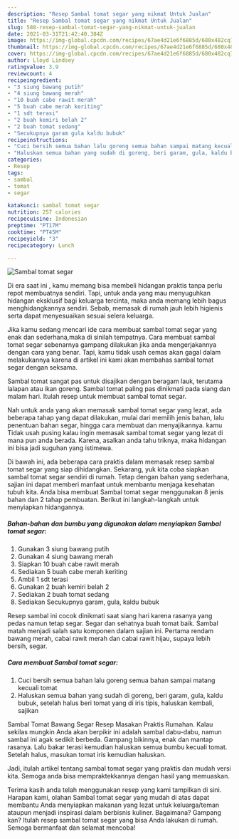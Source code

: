 ```yaml
---
description: "Resep Sambal tomat segar yang nikmat Untuk Jualan"
title: "Resep Sambal tomat segar yang nikmat Untuk Jualan"
slug: 588-resep-sambal-tomat-segar-yang-nikmat-untuk-jualan
date: 2021-03-31T21:42:40.384Z
image: https://img-global.cpcdn.com/recipes/67ae4d21e6f6885d/680x482cq70/sambal-tomat-segar-foto-resep-utama.jpg
thumbnail: https://img-global.cpcdn.com/recipes/67ae4d21e6f6885d/680x482cq70/sambal-tomat-segar-foto-resep-utama.jpg
cover: https://img-global.cpcdn.com/recipes/67ae4d21e6f6885d/680x482cq70/sambal-tomat-segar-foto-resep-utama.jpg
author: Lloyd Lindsey
ratingvalue: 3.9
reviewcount: 4
recipeingredient:
- "3 siung bawang putih"
- "4 siung bawang merah"
- "10 buah cabe rawit merah"
- "5 buah cabe merah keriting"
- "1 sdt terasi"
- "2 buah kemiri belah 2"
- "2 buah tomat sedang"
- "Secukupnya garam gula kaldu bubuk"
recipeinstructions:
- "Cuci bersih semua bahan lalu goreng semua bahan sampai matang kecuali tomat"
- "Haluskan semua bahan yang sudah di goreng, beri garam, gula, kaldu bubuk, setelah halus beri tomat yang di iris tipis, haluskan kembali, sajikan"
categories:
- Resep
tags:
- sambal
- tomat
- segar

katakunci: sambal tomat segar 
nutrition: 257 calories
recipecuisine: Indonesian
preptime: "PT17M"
cooktime: "PT45M"
recipeyield: "3"
recipecategory: Lunch

---
```



![Sambal tomat segar](https://img-global.cpcdn.com/recipes/67ae4d21e6f6885d/680x482cq70/sambal-tomat-segar-foto-resep-utama.jpg)

Di era  saat ini , kamu memang bisa membeli hidangan praktis tanpa perlu repot membuatnya sendiri. Tapi, untuk anda yang mau menyuguhkan hidangan eksklusif bagi keluarga tercinta, maka anda memang lebih bagus menghidangkannya sendiri. Sebab, memasak di rumah jauh lebih higienis serta dapat menyesuaikan sesuai selera keluarga.

Jika kamu sedang mencari ide cara membuat sambal tomat segar yang enak dan sederhana,maka di sinilah tempatnya. Cara membuat sambal tomat segar  sebenarnya gampang dilakukan jika anda mengerjakannya dengan cara yang benar. Tapi, kamu tidak usah cemas akan gagal dalam melakukannya 
karena di artikel ini kami akan membahas sambal tomat segar dengan seksama.  

Sambal tomat sangat pas untuk disajikan dengan beragam lauk, terutama lalapan atau ikan goreng. Sambal tomat paling pas dinikmati pada siang dan malam hari. Itulah resep untuk membuat sambal tomat segar.

Nah untuk anda yang akan memasak sambal tomat segar yang lezat, ada beberapa tahap yang dapat dilakukan, mulai dari memilih jenis bahan, lalu penentuan bahan segar, hingga cara membuat dan menyajikannya. kamu Tidak usah pusing kalau ingin memasak sambal tomat segar yang lezat di mana pun anda berada. Karena, asalkan anda  tahu triknya, maka hidangan ini bisa jadi suguhan yang istimewa.

Di bawah ini, ada beberapa cara praktis  dalam memasak resep sambal tomat segar yang siap dihidangkan. Sekarang, yuk kita coba siapkan sambal tomat segar sendiri di rumah. Tetap dengan bahan yang sederhana, sajian ini dapat memberi manfaat untuk membantu menjaga kesehatan tubuh kita. Anda bisa membuat Sambal tomat segar menggunakan 8 jenis bahan dan 2 tahap pembuatan. Berikut ini langkah-langkah untuk menyiapkan hidangannya.

<!--inarticleads1-->

##### Bahan-bahan dan bumbu yang digunakan dalam menyiapkan Sambal tomat segar:

1. Gunakan 3 siung bawang putih
1. Gunakan 4 siung bawang merah
1. Siapkan 10 buah cabe rawit merah
1. Sediakan 5 buah cabe merah keriting
1. Ambil 1 sdt terasi
1. Gunakan 2 buah kemiri belah 2
1. Sediakan 2 buah tomat sedang
1. Sediakan Secukupnya garam, gula, kaldu bubuk


Resep sambal ini cocok dinikmati saat siang hari karena rasanya yang pedas namun tetap segar. Segar dan sehatnya buah tomat baik. Sambal matah menjadi salah satu komponen dalam sajian ini. Pertama rendam bawang merah, cabai rawit merah dan cabai rawit hijau, supaya lebih bersih, segar. 

<!--inarticleads2-->

##### Cara membuat Sambal tomat segar:

1. Cuci bersih semua bahan lalu goreng semua bahan sampai matang kecuali tomat
1. Haluskan semua bahan yang sudah di goreng, beri garam, gula, kaldu bubuk, setelah halus beri tomat yang di iris tipis, haluskan kembali, sajikan


Sambal Tomat Bawang Segar Resep Masakan Praktis Rumahan. Kalau sekilas mungkin Anda akan berpikir ini adalah sambal dabu-dabu, namun sambal ini agak sedikit berbeda. Gampang bikinnya, enak dan mantap rasanya. Lalu bakar terasi kemudian haluskan semua bumbu kecuali tomat. Setelah halus, masukan tomat iris kemudian haluskan. 

Jadi, itulah artikel tentang  sambal tomat segar  yang praktis dan mudah versi kita. Semoga anda bisa mempraktekkannya dengan hasil yang memuaskan. 

Terima kasih anda telah menggunakan resep yang kami tampilkan di sini. Harapan kami, olahan  Sambal tomat segar yang mudah di atas dapat membantu Anda menyiapkan makanan yang lezat untuk keluarga/teman ataupun menjadi inspirasi dalam berbisnis kuliner. Bagaimana? Gampang kan? Itulah resep sambal tomat segar yang bisa Anda lakukan di rumah. Semoga bermanfaat dan selamat mencoba!

